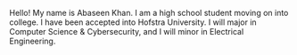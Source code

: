 Hello! My name is Abaseen Khan.
I am a high school student moving on into college.
I have been accepted into Hofstra University.
I will major in Computer Science & Cybersecurity, and I will minor in Electrical Engineering.
